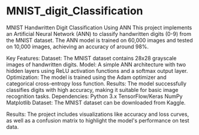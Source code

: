 # MNIST_digit_Classification
MNIST Handwritten Digit Classification Using ANN
This project implements an Artificial Neural Network (ANN) to classify handwritten digits (0-9) from the MNIST dataset. The ANN model is trained on 60,000 images and tested on 10,000 images, achieving an accuracy of around 98%.

Key Features:
Dataset: The MNIST dataset contains 28x28 grayscale images of handwritten digits.
Model: A simple ANN architecture with two hidden layers using ReLU activation functions and a softmax output layer.
Optimization: The model is trained using the Adam optimizer and categorical cross-entropy loss function.
Results: The model successfully classifies digits with high accuracy, making it suitable for basic image recognition tasks.
Dependencies:
Python 3.x
TensorFlow/Keras
NumPy
Matplotlib
Dataset:
The MNIST dataset can be downloaded from Kaggle.

Results:
The project includes visualizations like accuracy and loss curves, as well as a confusion matrix to highlight the model's performance on test data.
